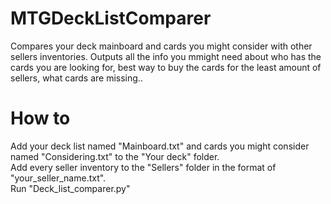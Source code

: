 # MTGDeckListComparer
Compares your deck mainboard and cards you might consider with other sellers inventories. Outputs all the info you mmight need about who has the cards you are looking for, best way to buy the cards for the least amount of sellers, what cards are missing..

# How to
Add your deck list named "Mainboard.txt" and cards you might consider named "Considering.txt" to the "Your deck" folder. <br>
Add every seller inventory to the "Sellers" folder in the format of "your_seller_name.txt". <br>
Run "Deck_list_comparer.py"
